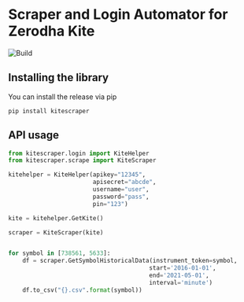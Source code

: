 #  Scraper and Login Automator for Zerodha Kite
![Build](https://github.com/vrishank97/kitescraper/actions/workflows/python-package-conda.yml/badge.svg)
## Installing the library

You can install the release via pip

```
pip install kitescraper
```
## API usage

```python
from kitescraper.login import KiteHelper
from kitescraper.scrape import KiteScraper

kitehelper = KiteHelper(apikey="12345", 
                        apisecret="abcde", 
                        username="user", 
                        password="pass", 
                        pin="123")

kite = kitehelper.GetKite()

scraper = KiteScraper(kite)


for symbol in [738561, 5633]:
    df = scraper.GetSymbolHistoricalData(instrument_token=symbol, 
                                        start='2016-01-01', 
                                        end='2021-05-01', 
                                        interval='minute')
    df.to_csv("{}.csv".format(symbol))
```
